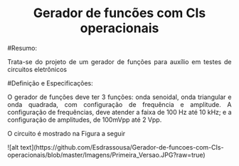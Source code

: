 <h1 align="center"> Gerador de funcões com CIs operacionais </h1>
#Resumo:
<p align="justify">
  Trata-se do projeto de um gerador de funções para auxílio em testes de circuitos eletrônicos 
</p>

#Definição e Especificações:
<p align="justify">
  O gerador de funções deve ter 3 funções: onda senoidal, onda triangular e onda quadrada, com
configuração de frequência e amplitude. A configuração de frequências, deve atender a faixa de
100 Hz até 10 kHz; e a configuração de amplitudes, de 100mVpp até 2 Vpp.
</p>

<p align="justify">
  O circuito é mostrado na Figura a seguir
</p>
![alt text](https://github.com/Esdrassousa/Gerador-de-funcoes-com-CIs-operacionais/blob/master/Imagens/Primeira_Versao.JPG?raw=true)
